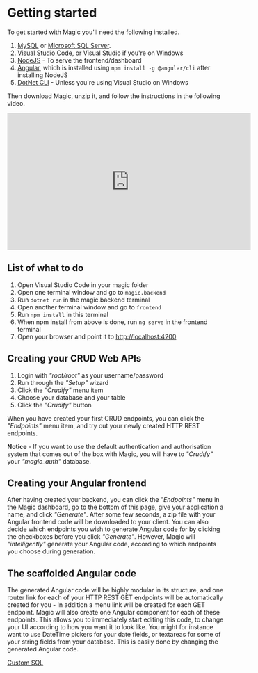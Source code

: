 # Getting started

To get started with Magic you'll need the following installed.

1. [MySQL](https://dev.mysql.com/downloads/mysql/) or [Microsoft SQL Server](https://www.microsoft.com/en-us/sql-server/sql-server-downloads).
2. [Visual Studio Code](https://code.visualstudio.com/download), or Visual Studio if you're on Windows
3. [NodeJS](https://nodejs.org/en/download/) - To serve the frontend/dashboard
4. [Angular](https://cli.angular.io), which is installed using `npm install -g @angular/cli` after installing NodeJS
5. [DotNet CLI](https://dotnet.microsoft.com/learn/dotnet/hello-world-tutorial/install) - Unless you're using Visual Studio on Windows

Then download Magic, unzip it, and follow the instructions in the following video.

<div style="margin-left: auto; margin-right: auto; width: 560px;">
<iframe width="560" height="315" src="https://www.youtube.com/embed/qPn5tfGfhR4" frameborder="0" allow="accelerometer; autoplay; encrypted-media; gyroscope; picture-in-picture" allowfullscreen></iframe>
</div>

## List of what to do

1. Open Visual Studio Code in your magic folder
2. Open one terminal window and go to `magic.backend`
3. Run `dotnet run` in the magic.backend terminal
4. Open another terminal window and go to `frontend`
5. Run `npm install` in this terminal
6. When npm install from above is done, run `ng serve` in the frontend terminal
7. Open your browser and point it to [http://localhost:4200](http://localhost:4200)

## Creating your CRUD Web APIs

1. Login with _"root/root"_ as your username/password
2. Run through the _"Setup"_ wizard
3. Click the _"Crudify"_ menu item
4. Choose your database and your table
5. Click the _"Crudify"_ button

When you have created your first CRUD endpoints, you can click the _"Endpoints"_ menu item, and try out your
newly created HTTP REST endpoints.

**Notice** - If you want to use the default authentication and authorisation system that comes out of the
box with Magic, you will have to _"Crudify"_ your _"magic\_auth"_ database.

## Creating your Angular frontend

After having created your backend, you can click the _"Endpoints"_ menu in the Magic dashboard, go to the
bottom of this page, give your application a name, and click _"Generate"_. After some few seconds, a zip file
with your Angular frontend code will be downloaded to your client. You can also decide which endpoints you
wish to generate Angular code for by clicking the checkboxes before you click _"Generate"_. However, Magic
will _"intelligently"_ generate your Angular code, according to which endpoints you choose during generation.

## The scaffolded Angular code

The generated Angular code will be highly modular in its structure, and one router link for each of your
HTTP REST GET endpoints will be automatically created for you - In addition a menu link will be created
for each GET endpoint. Magic will also create one Angular component for each of these endpoints. This
allows you to immediately start editing this code, to change your UI according to how you want it to look
like. You might for instance want to use DateTime pickers for your date fields, or textareas for some of
your string fields from your database. This is easily done by changing the generated Angular code.

[Custom SQL](/custom-sql)
